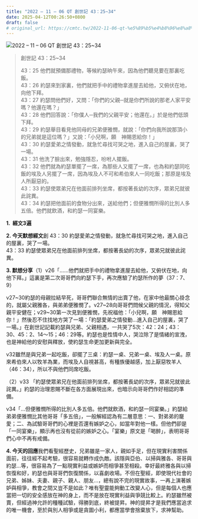 ```yaml
---
title: "2022 – 11 – 06 QT 創世記 43：25~34"
date: 2025-04-12T00:26:50+0800
draft: false
# original_url: https://cmtc.tw/2022-11-06-qt-%e5%89%b5%e4%b8%96%e8%a8%98-43%ef%bc%9a2534
---
```


![2022 – 11 – 06 QT 創世記 43：25\~34](/images/qt.jpg  "2022 – 11 – 06 QT 創世記 43：25\~34")

> 創世記 43：25\~34
>
> 43：25 他們就預備那禮物，等候約瑟晌午來，因為他們聽見要在那裏吃飯。  
> 43：26 約瑟來到家裏，他們就把手中的禮物拿進屋去給他，又俯伏在地，向他下拜。  
> 43：27 約瑟問他們好，又問：「你們的父親─就是你們所說的那老人家平安嗎？他還在嗎？」  
> 43：28 他們回答說：「你僕人─我們的父親平安；他還在。」於是他們低頭下拜。  
> 43：29 約瑟舉目看見他同母的兄弟便雅憫，就說：「你們向我所說那頂小的兄弟就是這位嗎？」又說：「小兒啊，願　神賜恩給你！」  
> 43：30 約瑟愛弟之情發動，就急忙尋找可哭之地，進入自己的屋裏，哭了一場。  
> 43：31 他洗了臉出來，勉強隱忍，吩咐人擺飯。  
> 43：32 他們就為約瑟單擺了一席，為那些人又擺了一席，也為和約瑟同吃飯的埃及人另擺了一席，因為埃及人不可和希伯來人一同吃飯；那原是埃及人所厭惡的。  
> 43：33 約瑟使眾弟兄在他面前排列坐席，都按著長幼的次序，眾弟兄就彼此詫異。  
> 43：34 約瑟把他面前的食物分出來，送給他們；但便雅憫所得的比別人多五倍。他們就飲酒，和約瑟一同宴樂。

**1.  經文3遍**

**2. 今天默想經文**創 43：30 約瑟愛弟之情發動，就急忙尋找可哭之地，進入自己的屋裏，哭了一場。  
43：33 約瑟使眾弟兄在他面前排列坐席，都按著長幼的次序，眾弟兄就彼此詫異。

**3. 默想分享**（1）v26「……他們就把手中的禮物拿進屋去給他，又俯伏在地，向他下拜。」這裏是第二次哥哥們向約瑟下手，再次應驗了約瑟所作的夢（37：7、9）

v27\~30約瑟的母親拉結早死，哥哥們聯合無情的出賣了他，在家中他最關心掛念的，就屬父親雅各，與弟弟便雅憫了。v27\~28向哥哥們問候父親的情況，得知父親平安健在；v29\~30第一次見到便雅憫，先祝福他：「小兒啊，願　神賜恩給你！」然後忍不住找地方哭了一場：「約瑟愛弟之情發動…進入自己的屋裏，哭了一場。」在創世記記載約瑟與兄弟、父親相遇，一共哭了5次：42：24；43：30、45：2、14～15；46：29等。約瑟也是性情中人，哭泣除了是情緒的宣洩，也是神給他的安慰與釋放，使約瑟生命更加更新與完全。

v32雖然是與兄弟一起吃飯，卻擺了三桌：約瑟一桌、兄弟一桌、埃及人一桌。原來希伯來人以牧羊為業，而埃及人自視甚高，有種族優越感，加上厭惡牧羊人（46：34），所以不與他們同席吃飯。

（2）v33 「約瑟使眾弟兄在他面前排列坐席，都按著長幼的次序，眾弟兄就彼此詫異。」約瑟的治理恩賜不斷在各方面展現出來，也暗示向哥哥們作好相認的準備。

v34「…但便雅憫所得的比別人多五倍。他們就飲酒，和約瑟一同宴樂。」約瑟給弟弟便雅憫比其他哥哥「多五倍」，一般解經認為有二層意思：一、對弟弟的竉愛；二、為試驗哥哥們的心裡是否還有嫉妒之心，如當年對他一樣。但他們卻是「一同宴樂」，顯示再也沒有從前的嫉妒之心。「宴樂」原文是「喝醉」，表明哥哥們心中不再有戒備。

**4. 今天的回應**我們看聖經歷史，兄弟雖是一家人，親如手足，但在現實利害關係面前，往往經不起考驗，很容易就轉作成仇敵。該隱與亞伯、以掃與雅各、哥哥與約瑟…等，很容易為了一點現實利益或嫉妒而相爭甚至相殺。幸好最終雅各與以掃恢復和好，約瑟也與哥哥們恢復關係，以喜劇收場。不但在聖經，即使現代社會的兄弟、姊妹、夫妻、親子、親人、朋友…，總有說不完的現實故事，一再上演著嫉妒與相爭，教會之間又豈不是如此？唯有聖靈能夠動工改變人心，但是每個人也應當把一切的安全感放在神的身上，而不是放在現實利益與爭競比較上。約瑟雖然被賣，但經過神允許的種種試驗，得勝到底，終被提昇。神的提昇才是我們應當追求的唯一機會，至於與別人相爭或是貪圖小利，都應當學會捨棄放下，求神幫助。